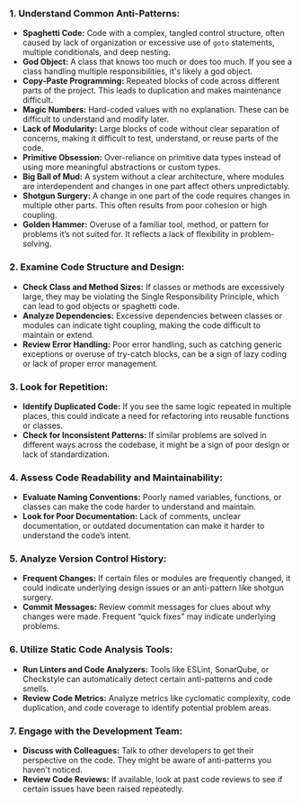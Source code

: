 ### 1. **Understand Common Anti-Patterns:**

- **Spaghetti Code:** Code with a complex, tangled control structure, often caused by lack of organization or excessive use of `goto` statements, multiple conditionals, and deep nesting.
- **God Object:** A class that knows too much or does too much. If you see a class handling multiple responsibilities, it's likely a god object.
- **Copy-Paste Programming:** Repeated blocks of code across different parts of the project. This leads to duplication and makes maintenance difficult.
- **Magic Numbers:** Hard-coded values with no explanation. These can be difficult to understand and modify later.
- **Lack of Modularity:** Large blocks of code without clear separation of concerns, making it difficult to test, understand, or reuse parts of the code.
- **Primitive Obsession:** Over-reliance on primitive data types instead of using more meaningful abstractions or custom types.
- **Big Ball of Mud:** A system without a clear architecture, where modules are interdependent and changes in one part affect others unpredictably.
- **Shotgun Surgery:** A change in one part of the code requires changes in multiple other parts. This often results from poor cohesion or high coupling.
- **Golden Hammer:** Overuse of a familiar tool, method, or pattern for problems it’s not suited for. It reflects a lack of flexibility in problem-solving.

### 2. **Examine Code Structure and Design:**

- **Check Class and Method Sizes:** If classes or methods are excessively large, they may be violating the Single Responsibility Principle, which can lead to god objects or spaghetti code.
- **Analyze Dependencies:** Excessive dependencies between classes or modules can indicate tight coupling, making the code difficult to maintain or extend.
- **Review Error Handling:** Poor error handling, such as catching generic exceptions or overuse of try-catch blocks, can be a sign of lazy coding or lack of proper error management.

### 3. **Look for Repetition:**

- **Identify Duplicated Code:** If you see the same logic repeated in multiple places, this could indicate a need for refactoring into reusable functions or classes.
- **Check for Inconsistent Patterns:** If similar problems are solved in different ways across the codebase, it might be a sign of poor design or lack of standardization.

### 4. **Assess Code Readability and Maintainability:**

- **Evaluate Naming Conventions:** Poorly named variables, functions, or classes can make the code harder to understand and maintain.
- **Look for Poor Documentation:** Lack of comments, unclear documentation, or outdated documentation can make it harder to understand the code’s intent.

### 5. **Analyze Version Control History:**

- **Frequent Changes:** If certain files or modules are frequently changed, it could indicate underlying design issues or an anti-pattern like shotgun surgery.
- **Commit Messages:** Review commit messages for clues about why changes were made. Frequent “quick fixes” may indicate underlying problems.

### 6. **Utilize Static Code Analysis Tools:**

- **Run Linters and Code Analyzers:** Tools like ESLint, SonarQube, or Checkstyle can automatically detect certain anti-patterns and code smells.
- **Review Code Metrics:** Analyze metrics like cyclomatic complexity, code duplication, and code coverage to identify potential problem areas.

### 7. **Engage with the Development Team:**

- **Discuss with Colleagues:** Talk to other developers to get their perspective on the code. They might be aware of anti-patterns you haven't noticed.
- **Review Code Reviews:** If available, look at past code reviews to see if certain issues have been raised repeatedly.